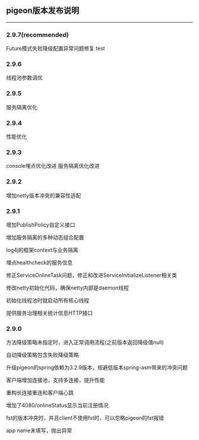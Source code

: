 ## pigeon版本发布说明
------

### 2.9.7(recommended) 
Future模式失败降级配置异常问题修复 test

### 2.9.6

线程池参数调优

### 2.9.5

服务隔离优化

### 2.9.4

性能优化

### 2.9.3

console埋点优化改进
服务隔离优化改进

### 2.9.2

增加netty版本冲突的兼容性适配

### 2.9.1

增加PublishPolicy自定义接口

增加服务隔离的多种动态组合配置

log4j的框架context与业务隔离

埋点healthcheck的服务信息

修正ServiceOnlineTask问题，修正和改进ServiceInitializeListener相关类

修改netty初始化代码，确保netty内部是daemon线程

初始化线程池时就启动所有核心线程

提供服务治理相关统计信息HTTP接口

### 2.9.0

方法降级策略未指定时，进入正常调用流程(之前版本返回降级值null)

自动降级策略包含失败降级策略

升级pigeon的spring依赖为3.2.9版本，规避低版本spring-asm带来的冲突问题

客户端增加连接池，支持多连接，提升性能

重构长连接重连和客户端心跳

增加了4080/onlineStatus显示当前注册情况

fst的版本冲突时，并且client不使用fst时，可以忽略pigeon的fst报错

app name未填写，抛出异常
